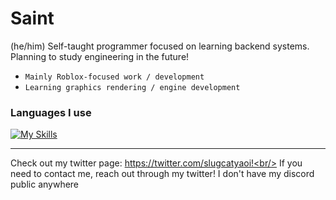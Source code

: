 # Saint
(he/him) Self-taught programmer focused on learning backend systems.<br/>
Planning to study engineering in the future!<br/>
* `Mainly Roblox-focused work / development`
* `Learning graphics rendering / engine development`

### Languages I use
[![My Skills](https://skillicons.dev/icons?i=html,css,js,lua,py,cpp,cs)](https://skillicons.dev)<br/>

---
Check out my twitter page: https://twitter.com/slugcatyaoi!<br/>
If you need to contact me, reach out through my twitter! I don't have my discord public anywhere
